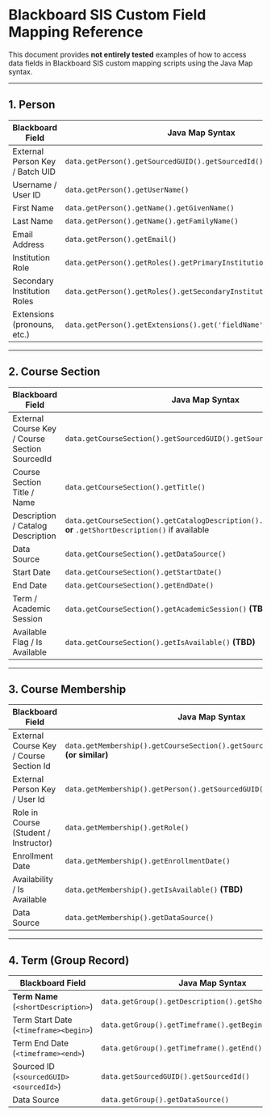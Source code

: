 # Blackboard SIS Custom Field Mapping Reference

This document provides **not entirely tested** examples of how to access data fields in Blackboard SIS custom mapping scripts using the Java Map syntax.

---

## 1. Person

| Blackboard Field                      | Java Map Syntax                                             |
|----------------------------------------|-------------------------------------------------------------|
| External Person Key / Batch UID        | `data.getPerson().getSourcedGUID().getSourcedId()`          |
| Username / User ID                     | `data.getPerson().getUserName()`                            |
| First Name                             | `data.getPerson().getName().getGivenName()`                 |
| Last Name                              | `data.getPerson().getName().getFamilyName()`               |
| Email Address                          | `data.getPerson().getEmail()`                              |
| Institution Role                        | `data.getPerson().getRoles().getPrimaryInstitutionRole().getValue()` |
| Secondary Institution Roles             | `data.getPerson().getRoles().getSecondaryInstitutionRoles()` **(TBD)** |
| Extensions (pronouns, etc.)             | `data.getPerson().getExtensions().get('fieldName')` **(TBD)** |

---

## 2. Course Section

| Blackboard Field                               | Java Map Syntax                                                  |
|------------------------------------------------|------------------------------------------------------------------|
| External Course Key / Course Section SourcedId | `data.getCourseSection().getSourcedGUID().getSourcedId()`        |
| Course Section Title / Name                     | `data.getCourseSection().getTitle()`                             |
| Description / Catalog Description             | `data.getCourseSection().getCatalogDescription().getLongDescription()` **or** `.getShortDescription()` if available |
| Data Source                                     | `data.getCourseSection().getDataSource()`                        |
| Start Date                                      | `data.getCourseSection().getStartDate()`                         |
| End Date                                        | `data.getCourseSection().getEndDate()`                           |
| Term / Academic Session                         | `data.getCourseSection().getAcademicSession()` **(TBD)**          |
| Available Flag / Is Available                   | `data.getCourseSection().getIsAvailable()` **(TBD)**              |

---

## 3. Course Membership

| Blackboard Field                        | Java Map Syntax                                                         |
|-----------------------------------------|-------------------------------------------------------------------------|
| External Course Key / Course Section Id | `data.getMembership().getCourseSection().getSourcedGUID().getSourcedId()` **(or similar)** |
| External Person Key / User Id           | `data.getMembership().getPerson().getSourcedGUID().getSourcedId()`      |
| Role in Course (Student / Instructor)   | `data.getMembership().getRole()`                                        |
| Enrollment Date                          | `data.getMembership().getEnrollmentDate()`                              |
| Availability / Is Available             | `data.getMembership().getIsAvailable()` **(TBD)**                       |
| Data Source                              | `data.getMembership().getDataSource()`                                 |

---

## 4. Term (Group Record)

| Blackboard Field                        | Java Map Syntax                                          |
| --------------------------------------- | -------------------------------------------------------- |
| **Term Name** (`<shortDescription>`)    | `data.getGroup().getDescription().getShortDescription()` |
| Term Start Date (`<timeframe><begin>`)  | `data.getGroup().getTimeframe().getBegin()`              |
| Term End Date (`<timeframe><end>`)      | `data.getGroup().getTimeframe().getEnd()`                |
| Sourced ID (`<sourcedGUID><sourcedId>`) | `data.getSourcedGUID().getSourcedId()`                   |
| Data Source                             | `data.getGroup().getDataSource()`                        |
